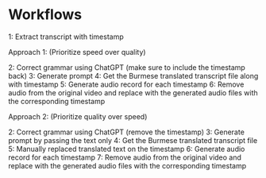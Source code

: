 # Workflows

1: Extract transcript with timestamp


Approach 1: (Prioritize speed over quality)

2: Correct grammar using ChatGPT (make sure to include the timestamp back)
3: Generate prompt
4: Get the Burmese translated transcript file along with timestamp
5: Generate audio record for each timestamp
6: Remove audio from the original video and replace with the generated audio files with the corresponding timestamp


Approach 2: (Prioritize quality over speed)

2: Correct grammar using ChatGPT (remove the timestamp)
3: Generate prompt by passing the text only
4: Get the Burmese translated transcript file
5: Manually replaced translated text on the timestamp
6: Generate audio record for each timestamp
7: Remove audio from the original video and replace with the generated audio files with the corresponding timestamp



